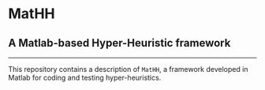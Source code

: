 # MatHH
## A Matlab-based Hyper-Heuristic framework
---
This repository contains a description of `MatHH`, a framework developed in Matlab for coding and testing hyper-heuristics.

